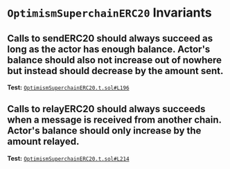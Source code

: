 # `OptimismSuperchainERC20` Invariants

## Calls to sendERC20 should always succeed as long as the actor has enough balance. Actor's balance should also not increase out of nowhere but instead should decrease by the amount sent.
**Test:** [`OptimismSuperchainERC20.t.sol#L196`](../test/invariants/OptimismSuperchainERC20.t.sol#L196)



## Calls to relayERC20 should always succeeds when a message is received from another chain. Actor's balance should only increase by the amount relayed.
**Test:** [`OptimismSuperchainERC20.t.sol#L214`](../test/invariants/OptimismSuperchainERC20.t.sol#L214)

